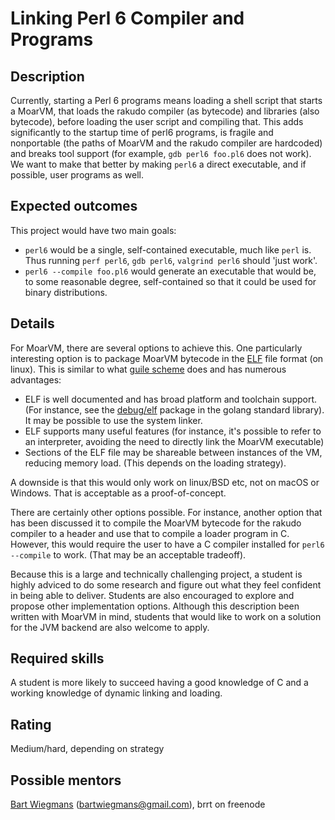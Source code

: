 Linking Perl 6 Compiler and Programs
==================================

Description
-----------

Currently, starting a Perl 6 programs means loading a shell script
that starts a MoarVM, that loads the rakudo compiler (as bytecode) and
libraries (also bytecode), before loading the user script and
compiling that. This adds significantly to the startup time of perl6
programs, is fragile and nonportable (the paths of MoarVM and the
rakudo compiler are hardcoded) and breaks tool support (for example,
`gdb perl6 foo.pl6` does not work). We want to make that better by
making `perl6` a direct executable, and if possible, user programs as
well.

Expected outcomes
-----------------

This project would have two main goals:

- `perl6` would be a single, self-contained executable, much like
  `perl` is. Thus running `perf perl6`, `gdb perl6`, `valgrind perl6`
  should 'just work'.
- `perl6 --compile foo.pl6` would generate an executable that would
  be, to some reasonable degree, self-contained so that it could be
  used for binary distributions.

Details
-------

For MoarVM, there are several options to achieve this. One
particularly interesting option is to package MoarVM bytecode in the
[ELF](https://en.wikipedia.org/wiki/Executable_and_Linkable_Format)
file format (on linux). This is similar to what
[guile scheme](https://wingolog.org/archives/2014/01/19/elf-in-guile)
does and has numerous advantages:

- ELF is well documented and has broad platform and toolchain
  support. (For instance, see the
  [debug/elf](https://golang.org/pkg/debug/elf/) package in the golang
  standard library). It may be possible to use the system linker.
- ELF supports many useful features (for instance, it's possible to
  refer to an interpreter, avoiding the need to directly link the
  MoarVM executable)
- Sections of the ELF file may be shareable between instances of the
  VM, reducing memory load. (This depends on the loading strategy).

A downside is that this would only work on linux/BSD etc, not on macOS
or Windows. That is acceptable as a proof-of-concept.

There are certainly other options possible. For instance, another
option that has been discussed it to compile the MoarVM bytecode for
the rakudo compiler to a header and use that to compile a loader
program in C. However, this would require the user to have a C
compiler installed for `perl6 --compile` to work. (That may be an
acceptable tradeoff).

Because this is a large and technically challenging project, a student
is highly adviced to do some research and figure out what they feel
confident in being able to deliver. Students are also encouraged to
explore and propose other implementation options. Although this
description been written with MoarVM in mind, students that would like
to work on a solution for the JVM backend are also welcome to apply.

Required skills
---------------

A student is more likely to succeed having a good knowledge of C and a
working knowledge of dynamic linking and loading.


Rating
------

Medium/hard, depending on strategy

Possible mentors
----------------

[Bart Wiegmans](https://github.com/bdw) (bartwiegmans@gmail.com), brrt on freenode
